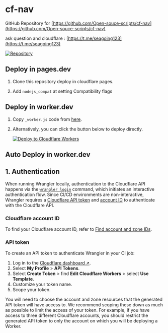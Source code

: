 # cf-nav



GitHub Repository for [https://github.com/Open-souce-scripts/cf-nav](https://github.com/Open-souce-scripts/cf-nav)

ask question and cloudflare : [https://t.me/seagoing123](https://t.me/seagoing123)

[![Repository](https://img.shields.io/badge/View%20on-GitHub-blue.svg)](https://github.com/Open-souce-scripts/cf-nav)



## Deploy in pages.dev



1. Clone this repository deploy in cloudflare pages.

2. Add `nodejs_compat` at setting Compatibility flags



## Deploy in worker.dev

1. Copy `_worker.js` code from [here](https://github.com/Open-souce-scripts/cf-nav/blob/main/src/_work.js).

2. Alternatively, you can click the button below to deploy directly.

   [![Deploy to Cloudflare Workers](https://deploy.workers.cloudflare.com/button)](https://deploy.workers.cloudflare.com/?url=https://github.com/Open-souce-scripts/cf-nav)


## Auto Deploy in worker.dev



## 1. Authentication



When running Wrangler locally, authentication to the Cloudflare API happens via the [`wrangler login`](https://developers.cloudflare.com/workers/wrangler/commands/#login) command, which initiates an interactive authentication flow. Since CI/CD environments are non-interactive, Wrangler requires a [Cloudflare API token](https://developers.cloudflare.com/fundamentals/api/get-started/create-token/) and [account ID](https://developers.cloudflare.com/fundamentals/setup/find-account-and-zone-ids/) to authenticate with the Cloudflare API.

### Cloudflare account ID



To find your Cloudflare account ID, refer to [Find account and zone IDs](https://developers.cloudflare.com/fundamentals/setup/find-account-and-zone-ids/).

### API token



To create an API token to authenticate Wrangler in your CI job:

1. Log in to the [Cloudflare dashboard ↗](https://dash.cloudflare.com/).
2. Select **My Profile** > **API Tokens**.
3. Select **Create Token** > find **Edit Cloudflare Workers** > select **Use Template**.
4. Customize your token name.
5. Scope your token.

You will need to choose the account and zone resources that the generated API token will have access to. We recommend scoping these down as much as possible to limit the access of your token. For example, if you have access to three different Cloudflare accounts, you should restrict the generated API token to only the account on which you will be deploying a Worker.
